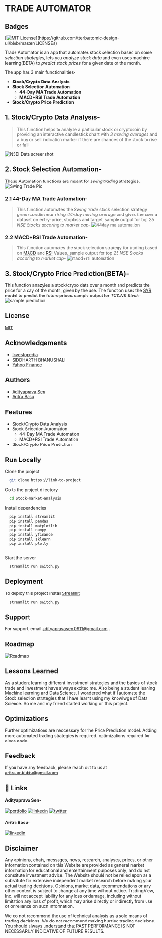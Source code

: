 # TRADE AUTOMATOR

## Badges

[![MIT License](https://img.shields.io/apm/l/atomic-design-ui.svg?)](https://github.com/tterb/atomic-design-ui/blob/master/LICENSEs)


Trade Automator is an app that automates stock selection based on some *selection strategies*, lets you *analyze stock data* and even uses machine learning(BETA) to *predict stock prices* for a given date of the month.

The app has 3 main functionalities-
*   **Stock/Crypto Data Analysis**
*   **Stock Selection Automation**
    *   **44-Day MA Trade Automation**
    *   **MACD+RSI Trade Automation**
*   **Stock/Crypto Price Prediction**


## 1. Stock/Crypto Data Analysis-
> This function helps to analyze a particular stock or cryptocoin by providing an interactive candlestick chart with *3 moving averages* and a buy or sell indication marker if there are chances of the stock to rise or fall.

![NSEI Data screenshot](https://github.com/aritra1311/Stock-market-analysis/blob/main/images/ss1.png)


## 2. Stock Selection Automation-
These Automation functions are meant for *swing trading* strategies.
![Swing Trade Pic](https://www.investopedia.com/thmb/mNDwcKtDUpF5xrZjJiuKNGwYlq0=/660x0/filters:no_upscale():max_bytes(150000):strip_icc():format(webp)/dotdash_Final_Swing_Trading_Definition_and_Tactics_Sep_2020-01-4a6d22bec15342ed8ad60170afda74ca.jpg)

### 2.1 44-Day MA Trade Automation-
> This function automates the *Swing trade* stock selection strategy *green candle near rising 44-day moving average* and gives the user a dataset on entry-price, stoploss and target.
sample output for top *25 NSE Stocks accoring to market cap*-
![44day ma automation](https://github.com/aritra1311/Stock-market-analysis/blob/main/images/ss2.png)

### 2.2 MACD+RSI Trade Automation-
> This function automates the stock selection strategy for trading based on [MACD](https://www.fidelity.com/learning-center/trading-investing/technical-analysis/technical-indicator-guide/macd) and [RSI](https://www.investopedia.com/terms/r/rsi.asp) Values.
sample output for top *25 NSE Stocks accoring to market cap*-
![macd+rsi automation](https://github.com/aritra1311/Stock-market-analysis/blob/main/images/ss3.png)


## 3. Stock/Crypto Price Prediction(BETA)-
This function anazyles a stock/crypo data over a month and predicts the price for a day of the month, given by the use. The function uses the [SVR](https://scikit-learn.org/stable/modules/generated/sklearn.svm.SVR.html) model to predict the future prices.
sample output for *TCS.NS Stock*-
![sample prediction](https://github.com/aritra1311/Stock-market-analysis/blob/main/images/ss4.png)
  
## License

[MIT](https://choosealicense.com/licenses/mit/)

  
## Acknowledgements

 - [Investopedia](https://www.investopedia.com/)
 - [SIDDHARTH BHANUSHALI ](https://www.youtube.com/channel/UCoi7mlbUebBpQmDtB3L557A)
 - [Yahoo Finance](https://finance.yahoo.com/)
  
## Authors

- [Adityaprava Sen](https://github.com/AdityapravaSen)
- [Aritra Basu](https://github.com/aritra1311)

  
## Features

- Stock/Crypto Data Analysis
- Stock Selection Automation
  -  44-Day MA Trade Automation
  -  MACD+RSI Trade Automation
- Stock/Crypto Price Prediction

  
## Run Locally

Clone the project

```bash
  git clone https://link-to-project
```

Go to the project directory

```bash
  cd Stock-market-analysis
```

Install dependencies

```bash
  pip install streamlit
  pip install pandas
  pip install matplotlib
  pip install numpy
  pip install yfinance
  pip install sklearn
  pip install plotly
  
```

Start the server

```bash
  streamlit run switch.py
```

  
## Deployment

To deploy this project install [Streamlit](https://streamlit.io/)

```bash
  streamlit run switch.py
```

  
## Support

For support, email [adityapravasen.0911@gmail.com](mailto:adityapravasen.0911@gmail.com) .

  
## Roadmap

![Roadmap](https://github.com/aritra1311/Stock-market-analysis/blob/main/images/ss5.png)


  
## Lessons Learned

As a student learning different investment strategies and the basics of stock trade and investment have always excited me. Also being a student leaning Machine learning and Data Science, I wondered what if I automate the Stock selection strategies that I have learnt using my knowlwge of Data Science. So me and my friend started working on this project.
  
## Optimizations

Further optimizations are neccessary for the Price Prediction model.
Adding more automated trading strategies is required.
optimizations required for clean code.

  
## Feedback

If you have any feedback, please reach out to us at [aritra.or.biddu@gmail.com ](mailto:aritra.or.biddu@gmail.com)
## 🔗 Links

#### Adityaprava Sen-

[![portfolio](https://img.shields.io/badge/my_portfolio-000?style=for-the-badge&logo=ko-fi&logoColor=white)](https://adityapravasen.netlify.app/)
[![linkedin](https://img.shields.io/badge/linkedin-0A66C2?style=for-the-badge&logo=linkedin&logoColor=white)](https://www.linkedin.com/in/adityaprava-sen-0911/)
[![twitter](https://img.shields.io/badge/twitter-1DA1F2?style=for-the-badge&logo=twitter&logoColor=white)](https://twitter.com/AdityapravaS)

#### Aritra Basu-

[![linkedin](https://img.shields.io/badge/linkedin-0A66C2?style=for-the-badge&logo=linkedin&logoColor=white)](https://www.linkedin.com/in/aritra-basu-58057b192/)

## Disclaimer

Any opinions, chats, messages, news, research, analyses, prices, or other information contained on this Website are provided as general market information for educational and entertainment purposes only, and do not constitute investment advice. The Website should not be relied upon as a substitute for extensive independent market research before making your actual trading decisions. Opinions, market data, recommendations or any other content is subject to change at any time without notice. TradingView, Inc. will not accept liability for any loss or damage, including without limitation any loss of profit, which may arise directly or indirectly from use of or reliance on such information.

We do not recommend the use of technical analysis as a sole means of trading decisions. We do not recommend making hurried trading decisions. You should always understand that PAST PERFORMANCE IS NOT NECESSARILY INDICATIVE OF FUTURE RESULTS.
